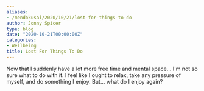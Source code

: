 ```yaml
---
aliases:
- /mendokusai/2020/10/21/lost-for-things-to-do
author: Jonny Spicer
type: blog
date: "2020-10-21T00:00:00Z"
categories:
- Wellbeing
title: Lost For Things To Do
---
```

Now that I suddenly have a lot more free time and mental space... I'm not so sure what to do with it. I feel like I ought to relax, take any pressure of myself, and do something I
enjoy. But... what do I enjoy again?

